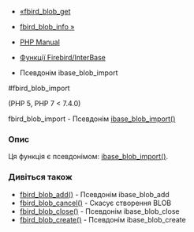 - [«fbird_blob_get](function.fbird-blob-get.md)
- [fbird_blob_info »](function.fbird-blob-info.md)

- [PHP Manual](index.md)
- [Функції Firebird/InterBase](ref.ibase.md)
- Псевдонім ibase_blob_import

#fbird_blob_import

(PHP 5, PHP 7 \< 7.4.0)

fbird_blob_import - Псевдонім
[ibase_blob_import()](function.ibase-blob-import.md)

### Опис

Ця функція є псевдонімом:
[ibase_blob_import()](function.ibase-blob-import.md).

### Дивіться також

- [fbird_blob_add()](function.fbird-blob-add.md) - Псевдонім
ibase_blob_add
- [fbird_blob_cancel()](function.fbird-blob-cancel.md) - Скасує
створення BLOB
- [fbird_blob_close()](function.fbird-blob-close.md) - Псевдонім
ibase_blob_close
- [fbird_blob_create()](function.fbird-blob-create.md) - Псевдонім
ibase_blob_create
